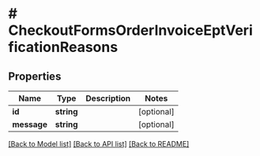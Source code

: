 # # CheckoutFormsOrderInvoiceEptVerificationReasons

## Properties

Name | Type | Description | Notes
------------ | ------------- | ------------- | -------------
**id** | **string** |  | [optional]
**message** | **string** |  | [optional]

[[Back to Model list]](../../README.md#models) [[Back to API list]](../../README.md#endpoints) [[Back to README]](../../README.md)
